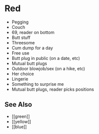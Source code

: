 # Red

- Pegging
- Couch
- 69, reader on bottom
- Butt stuff
- Threesome
- Cum dump for a day
- Free use
- Butt plug in public (on a date, etc)
- Mutual butt plugs
- Outdoor blowjob/sex (on a hike, etc)
- Her choice
- Lingerie
- Something to surprise me
- Mutual butt plugs, reader picks positions

## See Also

- [[green]]
- [[yellow]]
- [[blue]]
